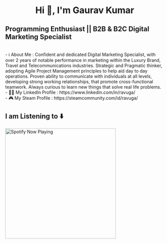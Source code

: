 <h1 align="center">Hi 👋, I'm Gaurav Kumar</h1>

## Programming Enthusiast || B2B & B2C Digital Marketing Specialist

<br>
- ℹ️ About Me :  Confident and dedicated Digital Marketing Specialist, with over 2 years of notable performance in marketing within the Luxury Brand, Travel and Telecommunications industries. Strategic and Pragmatic thinker, adopting Agile Project Management principles to help aid day to day operations. Proven ability to communicate with individuals at all levels, developing strong working relationships, that promote cross-functional teamwork. Always curious to learn new things that solve real life problems.<br>
- 👨‍💻 My LinkedIn Profile : https://www.linkedin.com/in/ravuga/ <br>
- 🎮 My Steam Profile : https://steamcommunity.com/id/ravuga/ 
<br>

## I am Listening to ⬇️
[<img src="https://spotify-now-playing-coral.vercel.app/api/spotify-playing" alt="Spotify Now Playing" width="350" />](https://open.spotify.com/user/314itoxb2ejxkk5pvyqniv3r6zn4)
